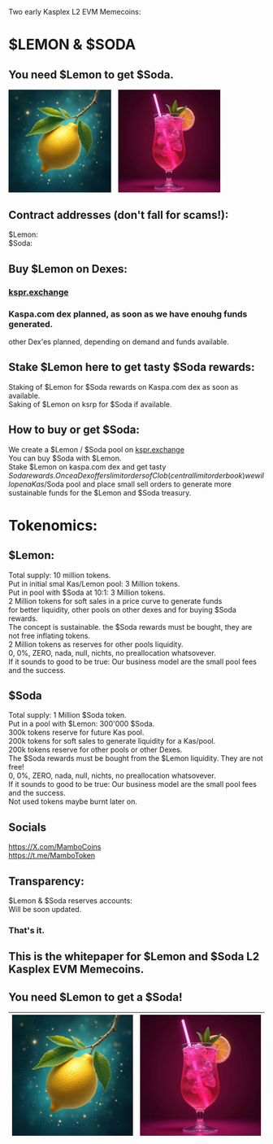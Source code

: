 Two early Kasplex L2 EVM Memecoins:  
# $LEMON & $SODA  
## You need $Lemon to get $Soda.  
<div style="white-space: nowrap;">
<img src="../logos/Lemon-01.png" alt="$Lemon" width="40%" style="display:inline-block; margin-right:10px;" />
<img src="../logos/Soda01.png" alt="$Soda" width="40%" style="display:inline-block;" />  
  </div>  

## Contract addresses (don't fall for scams!): 
$Lemon:  
$Soda: 

## Buy $Lemon on Dexes:  
###  [kspr.exchange](https://app.kspr.exchange/?ref=Mambo)
### Kaspa.com dex planned, as soon as we have enouhg funds generated.  
other Dex'es planned, depending on demand and funds available.  

## Stake $Lemon here to get tasty $Soda rewards:  
Staking of $Lemon for $Soda rewards on Kaspa.com dex as soon as available.  
Saking of $Lemon on ksrp for $Soda if available.  

## How to buy or get $Soda:
We create a $Lemon / $Soda pool on [kspr.exchange](https://app.kspr.exchange/?ref=Mambo)  
You can buy $Soda with $Lemon.  
Stake $Lemon on kaspa.com dex and get tasty $Soda rewards.  
Once a Dex offers limit orders of Clob (central limit order book)   
we will open a Kas/$Soda pool and place small sell orders to generate more sustainable funds for the $Lemon and $Soda treasury.  

# Tokenomics:  
## $Lemon:  
Total supply: 10 million tokens.  
Put in initial smal Kas/Lemon pool: 3 Million tokens.  
Put in pool with $Soda at 10:1: 3 Million tokens.  
2 Million tokens for soft sales in a price curve to generate funds  
for better liquidity, other pools on other dexes and for buying $Soda rewards.  
The concept is sustainable. the $Soda rewards must be bought, they are not free inflating tokens.  
2 Million tokens as reserves for other pools liquidity.  
0, 0%, ZERO, nada, null, nichts, no preallocation whatsovever.  
If it sounds to good to be true: Our business model are the small pool fees and the success.  

## $Soda
Total supply: 1 Million $Soda token.  
Put in a pool with $Lemon: 300'000 $Soda.  
300k tokens reserve for future Kas pool.  
200k tokens for soft sales to generate liquidity for a Kas/pool.  
200k tokens reserve for other pools or other Dexes.  
The $Soda rewards must be bought from the $Lemon liquidity. They are not free!  
0, 0%, ZERO, nada, null, nichts, no preallocation whatsovever.  
If it sounds to good to be true: Our business model are the small pool fees and the success.  
Not used tokens maybe burnt later on.  

## Socials
https://X.com/MamboCoins  
https://t.me/MamboToken  

## Transparency:  
$Lemon & $Soda reserves accounts:  
Will be soon updated.  

### That's it.
This is the whitepaper for $Lemon and $Soda L2 Kasplex EVM Memecoins.  
------- 
You need $Lemon to get a $Soda!
-------  
| ![$Lemon](Lemon-01.png) | ![$Soda](Soda01.png) |
|------------------------|------------------------|
